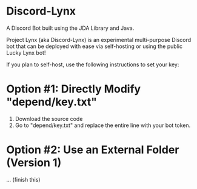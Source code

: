 # Discord-Lynx
A Discord Bot built using the JDA Library and Java.

Project Lynx (aka Discord-Lynx) is an experimental multi-purpose Discord bot that can be deployed with ease via self-hosting or using the public Lucky Lynx bot!

If you plan to self-host, use the following instructions to set your key:

# Option #1: Directly Modify "depend/key.txt"
1. Download the source code
2. Go to "depend/key.txt" and replace the entire line with your bot token.
# Option #2: Use an External Folder (Version 1)
... (finish this)
